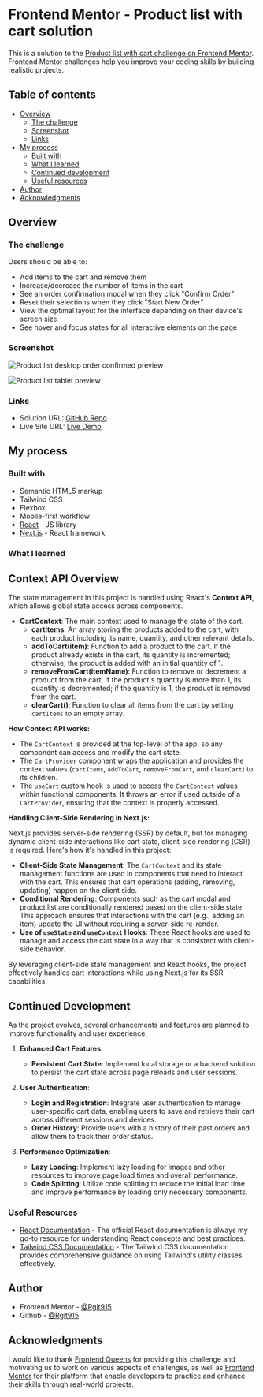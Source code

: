 # Frontend Mentor - Product list with cart solution

This is a solution to the [Product list with cart challenge on Frontend Mentor](https://www.frontendmentor.io/challenges/product-list-with-cart-5MmqLVAp_d). Frontend Mentor challenges help you improve your coding skills by building realistic projects.


## Table of contents

- [Overview](#overview)
  - [The challenge](#the-challenge)
  - [Screenshot](#screenshot)
  - [Links](#links)
- [My process](#my-process)
  - [Built with](#built-with)
  - [What I learned](#what-i-learned)
  - [Continued development](#continued-development)
  - [Useful resources](#useful-resources)
- [Author](#author)
- [Acknowledgments](#acknowledgments)

## Overview

### The challenge

Users should be able to:

- Add items to the cart and remove them
- Increase/decrease the number of items in the cart
- See an order confirmation modal when they click "Confirm Order"
- Reset their selections when they click "Start New Order"
- View the optimal layout for the interface depending on their device's screen size
- See hover and focus states for all interactive elements on the page

### Screenshot

![Product list desktop order confirmed preview](https://github.com/Rgit915/product-list-with-cart/blob/main/public/screenshots/product-list-desktop-order-confirmed-solution.png)


![Product list tablet preview](https://github.com/Rgit915/product-list-with-cart/blob/main/public/screenshots/product-list-tablet-preview-solution.png)



### Links

- Solution URL: [GitHub Repo](https://github.com/Rgit915/product-list-with-cart)
- Live Site URL: [Live Demo]()

## My process

### Built with

- Semantic HTML5 markup
- Tailwind CSS
- Flexbox
- Mobile-first workflow
- [React](https://reactjs.org/) - JS library
- [Next.js](https://nextjs.org/) - React framework


### What I learned

## Context API Overview

The state management in this project is handled using React's **Context API**, which allows global state access across components.

- **CartContext**: The main context used to manage the state of the cart.
  - **cartItems**: An array storing the products added to the cart, with each product including its name, quantity, and other relevant details.
  - **addToCart(item)**: Function to add a product to the cart. If the product already exists in the cart, its quantity is incremented; otherwise, the product is added with an initial quantity of 1.
  - **removeFromCart(itemName)**: Function to remove or decrement a product from the cart. If the product's quantity is more than 1, its quantity is decremented; if the quantity is 1, the product is removed from the cart.
  - **clearCart()**: Function to clear all items from the cart by setting `cartItems` to an empty array.

**How Context API works:**

- The `CartContext` is provided at the top-level of the app, so any component can access and modify the cart state.
- The `CartProvider` component wraps the application and provides the context values (`cartItems`, `addToCart`, `removeFromCart`, and `clearCart`) to its children.
- The `useCart` custom hook is used to access the `CartContext` values within functional components. It throws an error if used outside of a `CartProvider`, ensuring that the context is properly accessed.

**Handling Client-Side Rendering in Next.js:**

Next.js provides server-side rendering (SSR) by default, but for managing dynamic client-side interactions like cart state, client-side rendering (CSR) is required. Here's how it's handled in this project:

- **Client-Side State Management**: The `CartContext` and its state management functions are used in components that need to interact with the cart. This ensures that cart operations (adding, removing, updating) happen on the client side.
- **Conditional Rendering**: Components such as the cart modal and product list are conditionally rendered based on the client-side state. This approach ensures that interactions with the cart (e.g., adding an item) update the UI without requiring a server-side re-render.
- **Use of `useState` and `useContext` Hooks**: These React hooks are used to manage and access the cart state in a way that is consistent with client-side behavior.

By leveraging client-side state management and React hooks, the project effectively handles cart interactions while using Next.js for its SSR capabilities.

## Continued Development

As the project evolves, several enhancements and features are planned to improve functionality and user experience:

1. **Enhanced Cart Features**:
   - **Persistent Cart State**: Implement local storage or a backend solution to persist the cart state across page reloads and user sessions.

2. **User Authentication**:
   - **Login and Registration**: Integrate user authentication to manage user-specific cart data, enabling users to save and retrieve their cart across different sessions and devices.
   - **Order History**: Provide users with a history of their past orders and allow them to track their order status.

3. **Performance Optimization**:
   - **Lazy Loading**: Implement lazy loading for images and other resources to improve page load times and overall performance.
   - **Code Splitting**: Utilize code splitting to reduce the initial load time and improve performance by loading only necessary components.


### Useful Resources

- [React Documentation](https://reactjs.org/docs/getting-started.html) - The official React documentation is always my go-to resource for understanding React concepts and best practices.
- [Tailwind CSS Documentation](https://tailwindcss.com/docs) - The Tailwind CSS documentation provides comprehensive guidance on using Tailwind's utility classes effectively.


## Author

- Frontend Mentor - [@Rgit915](https://www.frontendmentor.io/profile/Rgit915)
- Github - [@Rgit915](https://github.com/Rgit915)

## Acknowledgments
I would like to thank [Frontend Queens](https://beacons.ai/frontendqueens) for providing this challenge and motivating us to work on various aspects of challenges, as well as [Frontend Mentor](https://www.frontendmentor.io/) for their platform that enable developers to practice and enhance their skills through real-world projects.